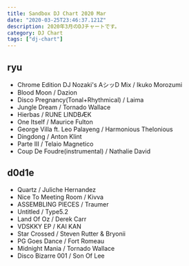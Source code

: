 ```yaml
---
title: Sandbox DJ Chart 2020 Mar
date: "2020-03-25T23:46:37.121Z"
description: 2020年3月のDJチャートです。
category: DJ Chart
tags: ["dj-chart"]
---
```


## ryu

- Chrome Edition DJ Nozaki's AシッD Mix / Ikuko Morozumi
- Blood Moon / Dazion
- Disco Pregnancy(Tonal+Rhythmical) / Laima
- Jungle Dream / Tornado Wallace
- Hierbas / RUNE LINDBÆK
- One Itself / Maurice Fulton
- George Villa ft. Leo Palayeng / Harmonious Thelonious
- Dingdong / Anton Klint
- Parte III / Telaio Magnetico
- Coup De Foudre(instrumental) / Nathalie David

## d0d1e

- Quartz / Juliche Hernandez
- Nice To Meeting Room / Kivva
- ASSEMBLING PIECES / Traumer
- Untitled / Type5.2 
- Land Of Oz / Derek Carr
- VDSKKY EP / KAI KAN
- Star Crossed / Steven Rutter & Bryonii
- PG Goes Dance / Fort Romeau
- Midnight Mania / Tornado Wallace
- Disco Bizarre 001 / Son Of Lee
